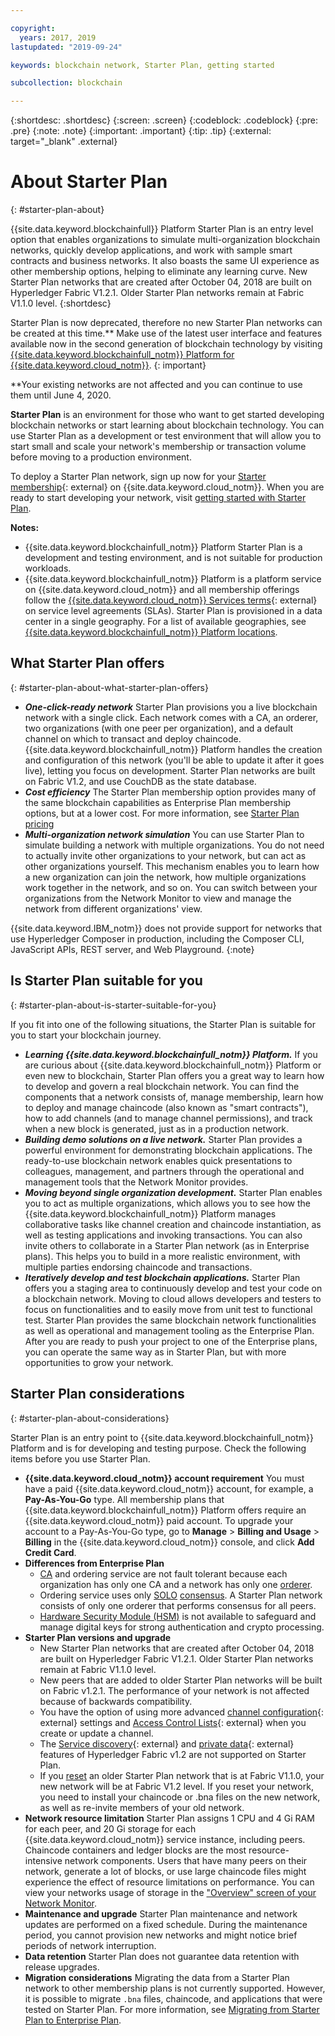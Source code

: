 ```yaml
---

copyright:
  years: 2017, 2019
lastupdated: "2019-09-24"

keywords: blockchain network, Starter Plan, getting started

subcollection: blockchain

---
```


{:shortdesc: .shortdesc}
{:screen: .screen}
{:codeblock: .codeblock}
{:pre: .pre}
{:note: .note}
{:important: .important}
{:tip: .tip}
{:external: target="_blank" .external}

# About Starter Plan
{: #starter-plan-about}

{{site.data.keyword.blockchainfull}} Platform Starter Plan is an entry level option that enables organizations to simulate multi-organization blockchain networks, quickly develop applications, and work with sample smart contracts and business networks. It also boasts the same UI experience as other membership options, helping to eliminate any learning curve. New Starter Plan networks that are created after October 04, 2018 are built on Hyperledger Fabric V1.2.1. Older Starter Plan networks remain at Fabric V1.1.0 level.
{:shortdesc}

Starter Plan is now deprecated, therefore no new Starter Plan networks can be created at this time.** Make use of the latest user interface and features available now in the second generation of blockchain technology by visiting [{{site.data.keyword.blockchainfull_notm}} Platform for {{site.data.keyword.cloud_notm}}](/docs/services/blockchain?topic=blockchain-ibp-v2-deploy-iks).
{: important}  

**Your existing networks are not affected and you can continue to use them until June 4, 2020.


**Starter Plan** is an environment for those who want to get started developing blockchain networks or start learning about blockchain technology. You can use Starter Plan as a development or test environment that will allow you to start small and scale your network's membership or transaction volume before moving to a production environment.

 To deploy a Starter Plan network, sign up now for your [Starter membership](https://cloud.ibm.com/catalog/services/ibm-blockchain-5-prod){: external} on {{site.data.keyword.cloud_notm}}. When you are ready to start developing your network, visit [getting started with Starter Plan](/docs/services/blockchain?topic=blockchain-getting-started-with-starter-plan#getting-started-with-starter-plan).


**Notes:**
- {{site.data.keyword.blockchainfull_notm}} Platform Starter Plan is a development and testing environment, and is not suitable for production workloads.
- {{site.data.keyword.blockchainfull_notm}} Platform is a platform service on {{site.data.keyword.cloud_notm}} and all membership offerings follow the [{{site.data.keyword.cloud_notm}} Services terms](http://www-03.ibm.com/software/sla/sladb.nsf/sla/bm){: external} on service level agreements (SLAs). Starter Plan is provisioned in a data center in a single geography. For a list of available geographies, see [{{site.data.keyword.blockchainfull_notm}} Platform locations](/docs/services/blockchain?topic=blockchain-ibp-regions-locations#ibp-regions-locations).

## What Starter Plan offers
{: #starter-plan-about-what-starter-plan-offers}

- **_One-click-ready network_**
    Starter Plan provisions you a live blockchain network with a single click. Each network comes with a CA, an orderer, two organizations (with one peer per organization), and a default channel on which to transact and deploy chaincode. {{site.data.keyword.blockchainfull_notm}} Platform handles the creation and configuration of this network (you'll be able to update it after it goes live), letting you focus on development. Starter Plan networks are built on Fabric V1.2, and use CouchDB as the state database.
- **_Cost efficiency_**
    The Starter Plan membership option provides many of the same blockchain capabilities as Enterprise Plan membership options, but at a lower cost. For more information, see [Starter Plan pricing](/docs/services/blockchain?topic=blockchain-ibp-pricing#ibp-pricing-starter-pricing)
- **_Multi-organization network simulation_**
    You can use Starter Plan to simulate building a network with multiple organizations. You do not need to actually invite other organizations to your network, but can act as other organizations yourself. This mechanism enables you to learn how a new organization can join the network, how multiple organizations work together in the network, and so on. You can switch between your organizations from the Network Monitor to view and manage the network from different organizations' view.

{{site.data.keyword.IBM_notm}} does not provide support for networks that use Hyperledger Composer in production, including the Composer CLI, JavaScript APIs, REST server, and Web Playground.
{:note}

## Is Starter Plan suitable for you
{: #starter-plan-about-is-starter-suitable-for-you}

If you fit into one of the following situations, the Starter Plan is suitable for you to start your blockchain journey.
- **_Learning {{site.data.keyword.blockchainfull_notm}} Platform._**
    If you are curious about {{site.data.keyword.blockchainfull_notm}} Platform or even new to blockchain, Starter Plan offers you a great way to learn how to develop and govern a real blockchain network. You can find the components that a network consists of, manage membership, learn how to deploy and manage chaincode (also known as "smart contracts"), how to add channels (and to manage channel permissions), and track when a new block is generated, just as in a production network.
- **_Building demo solutions on a live network._**
    Starter Plan provides a powerful environment for demonstrating blockchain applications. The ready-to-use blockchain network enables quick presentations to colleagues, management, and partners through the operational and management tools that the Network Monitor provides.
- **_Moving beyond single organization development._**
    Starter Plan enables you to act as multiple organizations, which allows you to see how the {{site.data.keyword.blockchainfull_notm}} Platform manages collaborative tasks like channel creation and chaincode instantiation, as well as testing applications and invoking transactions. You can also invite others to collaborate in a Starter Plan network (as in Enterprise plans). This helps you to build in a more realistic environment, with multiple parties endorsing chaincode and transactions.
- **_Iteratively develop and test blockchain applications._**
    Starter Plan offers you a staging area to continuously develop and test your code on a blockchain network. Moving to cloud allows developers and testers to focus on functionalities and to easily move from unit test to functional test. Starter Plan provides the same blockchain network functionalities as well as operational and management tooling as the Enterprise Plan. After you are ready to push your project to one of the Enterprise plans, you can operate the same way as in Starter Plan, but with more opportunities to grow your network.

## Starter Plan considerations
{: #starter-plan-about-considerations}

Starter Plan is an entry point to {{site.data.keyword.blockchainfull_notm}} Platform and is for developing and testing purpose.  Check the following items before you use Starter Plan.

- **{{site.data.keyword.cloud_notm}} account requirement**
    You must have a paid {{site.data.keyword.cloud_notm}} account, for example, a **Pay-As-You-Go** type. All membership plans that {{site.data.keyword.blockchainfull_notm}} Platform offers require an  {{site.data.keyword.cloud_notm}} paid account. To upgrade your account to a Pay-As-You-Go type, go to **Manage** > **Billing and Usage** > **Billing** in the {{site.data.keyword.cloud_notm}} console, and click **Add Credit Card**.
- **Differences from Enterprise Plan**
    - [CA](/docs/services/blockchain?topic=blockchain-glossary#glossary-CA) and ordering service are not fault tolerant because each organization has only one CA and a network has only one [orderer](/docs/services/blockchain?topic=blockchain-glossary#glossary-orderer).
    - Ordering service uses only [SOLO](/docs/services/blockchain?topic=blockchain-glossary#glossary-solo) [consensus](/docs/services/blockchain?topic=blockchain-glossary#glossary-consensus). A Starter Plan network consists of only one orderer that performs consensus for all peers.
    - [Hardware Security Module (HSM)](/docs/services/blockchain?topic=blockchain-glossary#glossary-hsm) is not available to safeguard and manage digital keys for strong authentication and crypto processing.
- **Starter Plan versions and upgrade**
    - New Starter Plan networks that are created after October 04, 2018 are built on Hyperledger Fabric V1.2.1. Older Starter Plan networks remain at Fabric V1.1.0 level.
    - New peers that are added to older Starter Plan networks will be built on Fabric v1.2.1. The performance of your network is not affected because of backwards compatibility.
    - You have the option of using more advanced [channel configuration](https://hyperledger-fabric.readthedocs.io/en/release-1.2/config_update.html){: external} settings and [Access Control Lists](https://hyperledger-fabric.readthedocs.io/en/release-1.2/access_control.html){: external} when you create or update a channel.
    - The [Service discovery](https://hyperledger-fabric.readthedocs.io/en/release-1.2/discovery-overview.html){: external} and [private data](https://hyperledger-fabric.readthedocs.io/en/release-1.2/private-data/private-data.html){: external} features of Hyperledger Fabric v1.2 are not supported on Starter Plan.
    - If you [reset](/docs/services/blockchain?topic=blockchain-ibp-dashboard#ibp-dashboard-reset-network) an older Starter Plan network that is at Fabric V1.1.0, your new network will be at Fabric V1.2 level. If you reset your network, you need to install your chaincode or .bna files on the new network, as well as re-invite members of your old network.
- **Network resource limitation**
    Starter Plan assigns 1 CPU and 4 Gi RAM for each peer, and 20 Gi storage for each {{site.data.keyword.cloud_notm}} service instance, including peers. Chaincode containers and ledger blocks are the most resource-intensive network components. Users that have many peers on their network, generate a lot of blocks, or use large chaincode files might experience the effect of resource limitations on performance. You can view your networks usage of storage in the ["Overview" screen of your Network Monitor](/docs/services/blockchain?topic=blockchain-ibp-dashboard#ibp-dashboard-storage).
- **Maintenance and upgrade**
    Starter Plan maintenance and network updates are performed on a fixed schedule. During the maintenance period, you cannot provision new networks and might notice brief periods of network interruption.
- **Data retention**
    Starter Plan does not guarantee data retention with release upgrades.
- **Migration considerations**
    Migrating the data from a Starter Plan network to other membership plans is not currently supported. However, it is possible to migrate `.bna` files, chaincode, and applications that were tested on Starter Plan. For more information, see [Migrating from Starter Plan to Enterprise Plan](/docs/services/blockchain?topic=blockchain-migrate_starter_to_enterprise#migrate_starter_to_enterprise).
